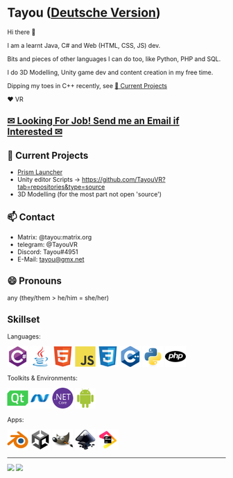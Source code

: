 # Tayou ([Deutsche Version](https://github.com/TayouVR/TayouVR/blob/main/README_DE.md))

Hi there 👋

I am a learnt Java, C# and Web (HTML, CSS, JS) dev.

Bits and pieces of other languages I can do too, like Python, PHP and SQL.

I do 3D Modelling, Unity game dev and content creation in my free time.

Dipping my toes in C++ recently, see [🔭 Current Projects](#-current-projects)

❤ VR

## [✉ Looking For Job! Send me an Email if Interested ✉](mailto:tayou@gmx.net)

## 🔭 Current Projects
- [Prism Launcher](https://github.com/PrismLauncher/PrismLauncher)
- Unity editor Scripts -> https://github.com/TayouVR?tab=repositories&type=source
- 3D Modelling (for the most part not open 'source')

## 📫 Contact
- Matrix: @tayou:matrix.org
- telegram: @TayouVR
- Discord: Tayou#4951
- E-Mail: tayou@gmx.net

## 😄 Pronouns
any (they/them > he/him = she/her)

## Skillset

Languages:
<p align="left">
  <img alt="C#" width="48px" height="48px" src="https://raw.githubusercontent.com/devicons/devicon/master/icons/csharp/csharp-original.svg" />
  <img alt="Java" width="48px" height="48px" src="https://raw.githubusercontent.com/devicons/devicon/master/icons/java/java-original.svg" />
  <img alt="HTML5" width="48px" height="48px" src="https://raw.githubusercontent.com/devicons/devicon/master/icons/html5/html5-original.svg" />
  <img alt="JavaScript" width="48px" height="48px" src="https://raw.githubusercontent.com/devicons/devicon/master/icons/javascript/javascript-original.svg" />
  <img alt="CSS3" width="48px" height="48px" src="https://raw.githubusercontent.com/devicons/devicon/master/icons/css3/css3-original.svg" />
  <img alt="C++" width="48px" height="48px" src="https://raw.githubusercontent.com/devicons/devicon/master/icons/cplusplus/cplusplus-original.svg" />
  <img alt="Python" width="48px" height="48px" src="https://raw.githubusercontent.com/devicons/devicon/master/icons/python/python-original.svg" />
  <img alt="PHP" width="48px" height="48px" src="https://raw.githubusercontent.com/devicons/devicon/master/icons/php/php-plain.svg" />
</p>

Toolkits & Environments:
<p align="left">
  <img alt="Qt" width="48px" height="48px" src="https://raw.githubusercontent.com/devicons/devicon/master/icons/qt/qt-original.svg" />
  <img alt=".Net Framework" width="48px" height="48px" src="https://raw.githubusercontent.com/devicons/devicon/master/icons/dot-net/dot-net-original.svg" />
  <img alt=".Net Core" width="48px" height="48px" src="https://raw.githubusercontent.com/devicons/devicon/master/icons/dotnetcore/dotnetcore-original.svg" />
  <img alt="Android" width="48px" height="48px" src="https://raw.githubusercontent.com/devicons/devicon/master/icons/android/android-plain.svg" />
</p>

Apps:
<p align="left">
  <img alt="Blender" width="48px" height="48px" src="https://raw.githubusercontent.com/devicons/devicon/master/icons/blender/blender-original.svg" />
  <img alt="Unity" width="48px" height="48px" src="https://raw.githubusercontent.com/devicons/devicon/master/icons/unity/unity-original.svg" />
  <img alt="Gimp" width="48px" height="48px" src="https://raw.githubusercontent.com/devicons/devicon/master/icons/gimp/gimp-original.svg" />
  <img alt="Inkscape" width="48px" height="48px" src="https://raw.githubusercontent.com/devicons/devicon/master/icons/inkscape/inkscape-original.svg" />
  <img alt="Jetbrains IDEs" width="48px" height="48px" src="https://raw.githubusercontent.com/devicons/devicon/master/icons/jetbrains/jetbrains-original.svg" />
</p>

---
<p>
  <img height="192px" src="https://github-readme-stats.vercel.app/api?username=TayouVR&show_icons=true&include_all_commits=true&theme=dark" />
  <img height="192px" src="https://github-readme-stats.vercel.app/api/top-langs/?username=TayouVR&layout=compact&langs_count=10&theme=dark" />
</p>
